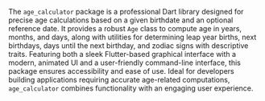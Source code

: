 The `age_calculator` package is a professional Dart library designed for precise age calculations based on a given birthdate and an optional reference date. It provides a robust `Age` class to compute age in years, months, and days, along with utilities for determining leap year births, next birthdays, days until the next birthday, and zodiac signs with descriptive traits. Featuring both a sleek Flutter-based graphical interface with a modern, animated UI and a user-friendly command-line interface, this package ensures accessibility and ease of use. Ideal for developers building applications requiring accurate age-related computations, `age_calculator` combines functionality with an engaging user experience.
